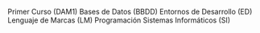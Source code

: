 Primer Curso (DAM1)
Bases de Datos (BBDD)
Entornos de Desarrollo (ED)
Lenguaje de Marcas (LM)
Programación
Sistemas Informáticos (SI)
